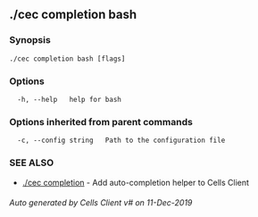 ## ./cec completion bash



### Synopsis



```
./cec completion bash [flags]
```

### Options

```
  -h, --help   help for bash
```

### Options inherited from parent commands

```
  -c, --config string   Path to the configuration file
```

### SEE ALSO

* [./cec completion](./cec-completion)	 - Add auto-completion helper to Cells Client

###### Auto generated by Cells Client v# on 11-Dec-2019
